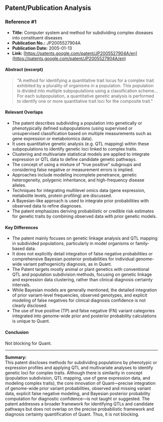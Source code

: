 ## Patent/Publication Analysis

### Reference #1

- **Title:** Computer system and method for subdividing complex diseases into constituent diseases
- **Publication No.:** JP2005527904A
- **Publication Date:** 2005-01-13
- **Link:** [https://patents.google.com/patent/JP2005527904A/en](https://patents.google.com/patent/JP2005527904A/en)

#### Abstract (excerpt)

> "A method for identifying a quantitative trait locus for a complex trait exhibited by a plurality of organisms in a population. This population is divided into multiple subpopulations using a classification scheme... For each subpopulation, a quantitative genetic analysis is performed to identify one or more quantitative trait loci for the composite trait."

#### Relevant Overlaps

- The patent describes subdividing a population into genetically or phenotypically defined subpopulations (using supervised or unsupervised classification based on multiple measurements such as gene expression or metabolomics data).
- It uses quantitative genetic analysis (e.g. QTL mapping) within these subpopulations to identify genetic loci linked to complex traits.
- Clustering and multivariate statistical models are applied to integrate expression or QTL data to define candidate genetic pathways.
- The concept of using a mixture of “true positive” subgroups and considering false negative or measurement errors is implied.
- Approaches include modeling incomplete penetrance, genetic heterogeneity, polygenic inheritance, and high-frequency disease alleles.
- Techniques for integrating multilevel omics data (gene expression, metabolite levels, protein profiling) are discussed.
- A Bayesian-like approach is used to integrate prior probabilities with observed data to refine diagnoses.
- The patent emphasizes deriving probabilistic or credible risk estimates for genetic traits by combining observed data with prior genetic models.

#### Key Differences

- The patent mainly focuses on genetic linkage analysis and QTL mapping in subdivided populations, particularly in model organisms or family-based data.
- It does not explicitly detail integration of false negative probabilities or comprehensive Bayesian posterior probabilities for individual genome-wide variant pathogenicity diagnosis, as in Quant.
- The Patent targets mostly animal or plant genetics with conventional QTL and population subdivision methods, focusing on genetic linkage and expression data clustering, rather than clinical diagnosis certainty intervals.
- While Bayesian models are generally mentioned, the detailed integration of prior variant-level frequencies, observed genotypes, and explicit modeling of false negatives for clinical diagnosis confidence is not clearly disclosed.
- The use of true positive (TP) and false negative (FN) variant categories integrated into genome-wide prior and posterior probability calculations is unique to Quant.

#### Conclusion

Not blocking for Quant.

---

**Summary:**  
This patent discloses methods for subdividing populations by phenotypic or expression profiles and applying QTL and multivariate analyses to identify genetic loci for complex traits. Although there is similarity in concept (population subdivision, QTL mapping, use of gene expression data, and modeling complex traits), the core innovation of Quant—precise integration of genome-wide prior variant probabilities, observed and missing variant data, explicit false negative modeling, and Bayesian posterior probability computation for diagnostic confidence—is not taught or suggested. The patent addresses a broader framework for identifying QTLs and candidate pathways but does not overlap on the precise probabilistic framework and diagnosis certainty quantification of Quant. Thus, it is not blocking.
